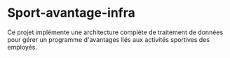 # Sport-avantage-infra
Ce projet implémente une architecture complète de traitement de données pour gérer un programme d'avantages liés aux activités sportives des employés.
